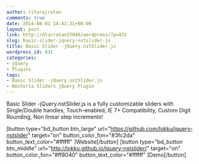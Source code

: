 ```yaml
---
author: riturajratan
comments: true
date: 2014-08-01 14:41:31+00:00
layout: post
link: http://dlurratan37846/wordpress/?p=831
slug: basic-slider-jquery-nstslider-js
title: Basic Slider -jQuery.nstSlider.js
wordpress_id: 831
categories:
- jQuery
- Plugins
tags:
- Basic Slider -jQuery.nstSlider.js
- Nestoria Sliders jQuery Plugin
---
```


Basic Slider -jQuery.nstSlider.js is a fully customizable sliders with Single/Double handles, Touch-enabled, IE 7+ Compatibility, Custom Digit Rounding, Non linear step increments!

[button type="bd_button btn_large" url="https://github.com/lokku/jquery-nstslider" target="on" button_color_fon="#3fc2da" button_text_color="#ffffff" ]Website[/button] [button type="bd_button btn_middle" url="http://lokku.github.io/jquery-nstslider/" target="on" button_color_fon="#ff8040" button_text_color="#ffffff" ]Demo[/button]
